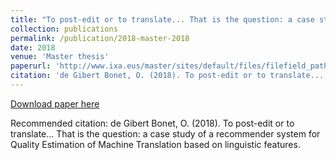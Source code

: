```yaml
---
title: "To post-edit or to translate... That is the question: a case study of a recommender system for Quality Estimation of Machine Translation based on linguistic features"
collection: publications
permalink: /publication/2018-master-2018
date: 2018
venue: 'Master thesis'
paperurl: 'http://www.ixa.eus/master/sites/default/files/filefield_paths/2059/TFM_Ona_de_Gilbert.pdf'
citation: 'de Gibert Bonet, O. (2018). To post-edit or to translate... That is the question: a case study of a recommender system for Quality Estimation of Machine Translation based on linguistic features.'
---
```


<a href='http://www.ixa.eus/master/sites/default/files/filefield_paths/2059/TFM_Ona_de_Gilbert.pdf'>Download paper here</a>

Recommended citation: de Gibert Bonet, O. (2018). To post-edit or to translate... That is the question: a case study of a recommender system for Quality Estimation of Machine Translation based on linguistic features.